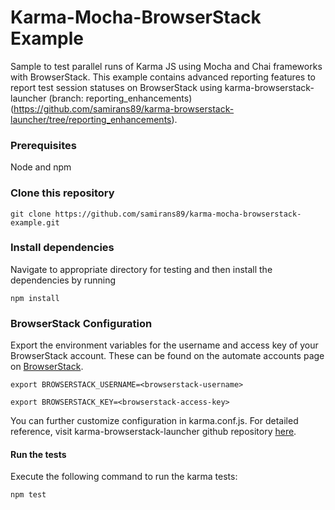  Karma-Mocha-BrowserStack Example
=========

Sample to test parallel runs of Karma JS using Mocha and Chai frameworks with BrowserStack. This example contains advanced reporting features to report test session statuses on BrowserStack using karma-browserstack-launcher (branch: reporting_enhancements) (https://github.com/samirans89/karma-browserstack-launcher/tree/reporting_enhancements).

### Prerequisites
Node and npm

### Clone this repository
`git clone https://github.com/samirans89/karma-mocha-browserstack-example.git`

### Install dependencies

Navigate to appropriate directory for testing and then install the dependencies by running

`npm install`

### BrowserStack Configuration

Export the environment variables for the username and access key of your BrowserStack account.
These can be found on the automate accounts page on [BrowserStack](https://www.browserstack.com/accounts/automate).

`export BROWSERSTACK_USERNAME=<browserstack-username>`

`export BROWSERSTACK_KEY=<browserstack-access-key>`

You can further customize configuration in karma.conf.js. For detailed reference, visit karma-browserstack-launcher github repository [here](https://github.com/samirans89/karma-browserstack-launcher/tree/reporting_enhancements).

#### Run the tests

Execute the following command to run the karma tests:

`npm test`
